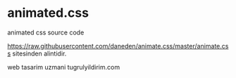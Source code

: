 # animated.css
animated css source code

https://raw.githubusercontent.com/daneden/animate.css/master/animate.css sitesinden alintidir.

web tasarim uzmani tugrulyildirim.com
